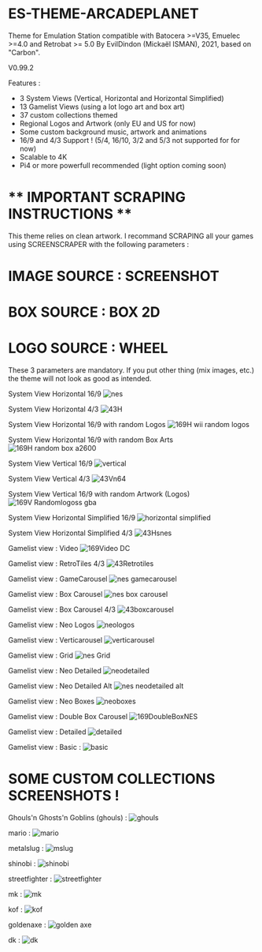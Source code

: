 # ES-THEME-ARCADEPLANET
 Theme for Emulation Station compatible with Batocera >=V35, Emuelec >=4.0 and Retrobat >= 5.0
 By EvilDindon (Mickaël ISMAN), 2021, based on "Carbon".
 
 V0.99.2
 
 Features :
 - 3 System Views (Vertical, Horizontal and Horizontal Simplified)
 - 13 Gamelist Views (using a lot logo art and box art)
 - 37 custom collections themed
 - Regional Logos and Artwork (only EU and US for now)
 - Some custom background music, artwork and animations
 - 16/9 and 4/3 Support ! (5/4, 16/10, 3/2 and 5/3 not supported for for now)
 - Scalable to 4K
 - Pi4 or more powerfull recommended (light option coming soon)
 
  # ** IMPORTANT SCRAPING INSTRUCTIONS **

This theme relies on clean artwork.
I recommand SCRAPING all your games using SCREENSCRAPER with the following parameters :

# IMAGE SOURCE : SCREENSHOT

# BOX SOURCE : BOX 2D

# LOGO SOURCE : WHEEL

These 3 parameters are mandatory. If you put other thing (mix images, etc.) the theme will not look as good as intended.

System View Horizontal 16/9
![nes](https://user-images.githubusercontent.com/30436625/210753034-6028bcd6-74fe-4368-a96d-d9854ba78afd.jpg)

System View Horizontal 4/3
![43H](https://user-images.githubusercontent.com/30436625/218313433-9b7cd4d7-793d-42a2-a940-cfd87b1e721e.jpg)

System View Horizontal 16/9 with random Logos
![169H wii random logos](https://user-images.githubusercontent.com/30436625/218313283-c513a4cf-048e-425d-81ee-379044d6f7cc.jpg)

System View Horizontal 16/9 with random Box Arts
![169H random box a2600](https://user-images.githubusercontent.com/30436625/218313307-efc559ad-37db-4756-b4fd-703461fc4e8f.jpg)

System View Vertical 16/9
![vertical](https://user-images.githubusercontent.com/30436625/210752913-6e5a23f6-9581-4856-b1b2-7b3cdf42850b.jpg)

System View Vertical 4/3
![43Vn64](https://user-images.githubusercontent.com/30436625/218313455-6693cee4-b0d1-4f39-86bf-d4263ccafbdf.jpg)

System View Vertical 16/9 with random Artwork (Logos)
![169V Randomlogoss gba](https://user-images.githubusercontent.com/30436625/218313335-74cc6e67-d233-4593-977f-07a4af74043d.jpg)

System View Horizontal Simplified 16/9
![horizontal simplified](https://user-images.githubusercontent.com/30436625/210766140-912240ac-271c-4d17-9e6d-5b2869152510.jpg)

System View Horizontal Simplified 4/3
![43Hsnes](https://user-images.githubusercontent.com/30436625/218313475-9e23ba5f-9650-4488-9bff-fe84718eea7c.jpg)

Gamelist view : Video
![169Video DC](https://user-images.githubusercontent.com/30436625/218313386-261f2808-02fe-4e74-9e4d-fed4493a7245.jpg)

Gamelist view : RetroTiles 4/3
![43Retrotiles](https://user-images.githubusercontent.com/30436625/218313516-5f8fa1e0-3b97-4cf4-9c69-c1cfaef1b005.jpg)

Gamelist view : GameCarousel
![nes gamecarousel](https://user-images.githubusercontent.com/30436625/210753336-25c14740-b58d-4ab8-8832-083e6596e133.jpg)

Gamelist view : Box Carousel
![nes box carousel](https://user-images.githubusercontent.com/30436625/210753430-78264aa1-3a15-4efa-ae05-c032cfea2fe5.jpg)

Gamelist view : Box Carousel 4/3
![43boxcarousel](https://user-images.githubusercontent.com/30436625/218313557-7264da01-dc47-426d-99d3-62f187b62f99.jpg)

Gamelist view : Neo Logos
![neologos](https://user-images.githubusercontent.com/30436625/210753504-b0b5bc3c-ab54-4512-9520-927985f11300.jpg)

Gamelist view : Verticarousel
![verticarousel](https://user-images.githubusercontent.com/30436625/215286663-573be14a-06b4-4627-9d54-7a846baccf58.jpg)

Gamelist view : Grid
![nes Grid](https://user-images.githubusercontent.com/30436625/210753668-0b2bfdf9-2c70-44ad-afa5-3a2b3a3f6ae0.jpg)

Gamelist view : Neo Detailed
![neodetailed](https://user-images.githubusercontent.com/30436625/210753794-eeadf77b-3547-407a-8770-c82c2f8922f2.jpg)

Gamelist view : Neo Detailed Alt
![nes neodetailed alt](https://user-images.githubusercontent.com/30436625/210765574-31ebce11-f61f-44de-b899-3d43638c3638.jpg)

Gamelist view : Neo Boxes
![neoboxes](https://user-images.githubusercontent.com/30436625/210753887-1b197b8c-ca4f-48d9-9aea-e128820a1ab2.jpg)

Gamelist view : Double Box Carousel
![169DoubleBoxNES](https://user-images.githubusercontent.com/30436625/218313362-a290c908-1bd2-485e-9259-6fb2641e4e7f.jpg)
 
Gamelist view : Detailed
![detailed](https://user-images.githubusercontent.com/30436625/210766518-afb740a0-a2cb-4dbf-8e94-9f87db1816f6.jpg)

Gamelist view : Basic :
![basic](https://user-images.githubusercontent.com/30436625/210767433-5a5fd069-1d3c-4ed7-8de9-0b5b1769c100.jpg)

# SOME CUSTOM COLLECTIONS SCREENSHOTS !

Ghouls'n Ghosts'n Goblins (ghouls) :
![ghouls](https://user-images.githubusercontent.com/30436625/210768675-bbfa76ba-08b9-4f09-9490-83244dcc18a1.jpg)

mario :
![mario](https://user-images.githubusercontent.com/30436625/210768768-a92f7edf-e4a5-44b3-ad40-370bf59d65c2.jpg)

metalslug :
![mslug](https://user-images.githubusercontent.com/30436625/210768924-34c74066-1117-430d-a2c6-12f6c963807c.jpg)

shinobi :
![shinobi](https://user-images.githubusercontent.com/30436625/210769205-2ffb827e-d50a-483f-a640-ad030d2ef063.jpg)

streetfighter :
![streetfighter](https://user-images.githubusercontent.com/30436625/210769228-89e6167a-3397-44b5-b21c-f12fc3c14dc5.jpg)

mk :
![mk](https://user-images.githubusercontent.com/30436625/210769261-b1659050-7ecd-42a9-ab51-3cde330078d1.jpg)

kof :
![kof](https://user-images.githubusercontent.com/30436625/210769284-e4679dcd-673c-480a-a000-8a3b4ec95bb6.jpg)

goldenaxe :
![golden axe](https://user-images.githubusercontent.com/30436625/210769298-70350f72-fc45-47a3-975e-a7d2d8f8c03f.jpg)

dk :
![dk](https://user-images.githubusercontent.com/30436625/210769338-eef0d927-6791-4f02-8728-d32f7a093079.jpg)






